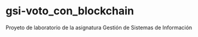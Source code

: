 # gsi-voto_con_blockchain

Proyeto de laboratorio de la asignatura Gestión de Sistemas de Información
